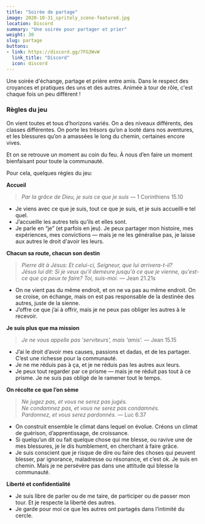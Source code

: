 ```yaml
---
title: "Soirée de partage"
image: 2020-10-31_spritely_scene-featured.jpg
location: Discord
summary: "Une soirée pour partager et prier"
weight: 30
slug: partage
buttons:
- link: https://discord.gg/7FG3WvW
  link_title: "Discord"
  icon: discord
---
```


Une soirée d'échange, partage et prière entre amis. Dans le respect des croyances et pratiques des uns et des autres. Animée à tour de rôle, c'est chaque fois un peu différent !

### Règles du jeu


On vient toutes et tous d’horizons variés. On a des niveaux différents, des classes différentes. On porte les trésors qu’on a looté dans nos aventures, et les blessures qu’on a amassées le long du chemin, certaines encore vives.

Et on se retrouve un moment au coin du feu. À nous d’en faire un moment bienfaisant pour toute la communauté.

Pour cela, quelques règles du jeu:

**Accueil**

> *Par la grâce de Dieu, je suis ce que je suis* — 1 Corinthiens 15.10

- Je viens avec ce que je suis, tout ce que je suis, et je suis accueilli·e tel quel.
- J’accueille les autres tels qu’ils et elles sont.
- Je parle en “je” (et parfois en jeu). Je peux partager mon histoire, mes expériences, mes convictions — mais je ne les généralise pas, je laisse aux autres le droit d'avoir les leurs.

**Chacun sa route, chacun son destin**

> *Pierre dit à Jésus: Et celui-ci, Seigneur, que lui arrivera-t-il?  
> Jésus lui dit: Si je veux qu'il demeure jusqu'à ce que je vienne, qu'est-ce que ça peux te faire? Toi, suis-moi.* — Jean 21.21s

- On ne vient pas du même endroit, et on ne va pas au même endroit. On se croise, on échange, mais on est pas responsable de la destinée des autres, juste de la sienne.
- J’offre ce que j’ai à offrir, mais je ne peux pas obliger les autres à le recevoir.

**Je suis plus que ma mission**

> *Je ne vous appelle pas 'serviteurs', mais 'amis'.* — Jean 15.15

- J’ai le droit d’avoir mes causes, passions et dadas, et de les partager. C’est une richesse pour la communauté.
- Je ne me réduis pas à ça, et je ne réduis pas les autres aux leurs.
- Je peux tout regarder par ce prisme — mais je ne réduit pas tout à ce prisme. Je ne suis pas obligé de le ramener tout le temps.

**On récolte ce que l’on sème**

> *Ne jugez pas, et vous ne serez pas jugés.*  
> *Ne condamnez pas, et vous ne serez pas condamnés.*  
> *Pardonnez, et vous serez pardonnés.* — Luc 6.37

- On construit ensemble le climat dans lequel on évolue. Créons un climat de guérison, d’apprentissage, de croissance.
- Si quelqu’un dit ou fait quelque chose qui me blesse, ou ravive une de mes blessures, je le dis humblement, en cherchant à faire grâce.
- Je suis conscient que je risque de dire ou faire des choses qui peuvent blesser, par ignorance, maladresse ou résonance, et c’est ok. Je suis en chemin. Mais je ne persévère pas dans une attitude qui blesse la communauté.

**Liberté et confidentialité**

- Je suis libre de parler ou de me taire, de participer ou de passer mon tour. Et je respecte la liberté des autres.
- Je garde pour moi ce que les autres ont partagés dans l’intimité du cercle.